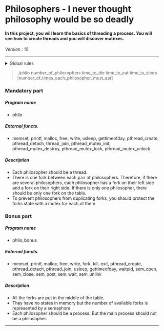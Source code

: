 # Philosophers - I never thought philosophy would be so deadly
#### In this project, you will learn the basics of threading a process. You will see how to create threads and you will discover mutexes.

*Version : 10*

---

<details>
    <summary>Global rules</summary>

* You have to write a program for the mandatory part and another one for the bonus part (if you decide to do the bonus part). They both have to comply with the following rules:

* Global variables are forbidden!

* Your(s) program(s) should take the following arguments: number_of_philosophers time_to_die time_to_eat time_to_sleep [number_of_times_each_philosopher_must_eat]

	◦ number_of_philosophers: The number of philosophers and also the number of forks.

	◦ time_to_die (in milliseconds): If a philosopher didn’t start eating time_to_die milliseconds since the beginning of their last meal or the beginning of the simulation, they die.

	◦ time_to_eat (in milliseconds): The time it takes for a philosopher to eat. During that time, they will need to hold two forks.

	◦ time_to_sleep (in milliseconds): The time a philosopher will spend sleeping.

	◦ number_of_times_each_philosopher_must_eat (optional argument): If all philosophers have eaten at least number_of_times_each_philosopher_must_eat times, the simulation stops. If not specified, the simulation stops when a philosopher dies.

* Each philosopher has a number ranging from 1 to number_of_philosophers.

* About the logs of your program: Any state change of a philosopher must be formatted as follows:

	◦ timestamp_in_ms X has taken a fork
	◦ timestamp_in_ms X is eating
	◦ timestamp_in_ms X is sleeping
	◦ timestamp_in_ms X is thinking
	◦ timestamp_in_ms X died
	
	Replace timestamp_in_ms with the current timestamp in milliseconds and X with the philosopher number.

* A displayed state message should not be mixed up with another message.

* A message announcing a philosopher died should be displayed no more than 10 ms after the actual death of the philosopher.

* Again, philosophers should avoid dying!

* Your program must not have any data races.
  
</details>

> ./philo number_of_philosophers time_to_die time_to_eat time_to_sleep  [number_of_times_each_philosopher_must_eat]

### Mandatory part
##### Program name
* philo
##### External functs. 
* memset, printf, malloc, free, write, usleep, gettimeofday, pthread_create, pthread_detach,  thread_join, pthread_mutex_init, pthread_mutex_destroy, pthread_mutex_lock, pthread_mutex_unlock
##### Description
* Each philosopher should be a thread.
* There is one fork between each pair of philosophers. Therefore, if there are several
philosophers, each philosopher has a fork on their left side and a fork on their right
side. If there is only one philosopher, there should be only one fork on the table.
* To prevent philosophers from duplicating forks, you should protect the forks state
with a mutex for each of them.

### Bonus part
##### Program name
* philo_bonus
##### External functs. 
* memset, printf, malloc, free, write, fork, kill,
exit, pthread_create, pthread_detach, pthread_join,
usleep, gettimeofday, waitpid, sem_open, sem_close,
sem_post, sem_wait, sem_unlink
##### Description
* All the forks are put in the middle of the table.
* They have no states in memory but the number of available forks is represented by
a semaphore.
* Each philosopher should be a process. But the main process should not be a
philosopher.

---

